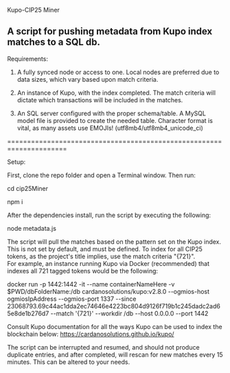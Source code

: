 Kupo-CIP25 Miner

A script for pushing metadata from Kupo index matches to a SQL db.
------------------------------------------------------------------

Requirements:

1. A fully synced node or access to one.  Local nodes are preferred
   due to data sizes, which vary based upon match criteria.

2. An instance of Kupo, with the index completed.  The match criteria
   will dictate which transactions will be included in the matches.

3. An SQL server configured with the proper schema/table.  A MySQL model file
   is provided to create the needed table.  Character format is vital,
   as many assets use EMOJIs!  (utf8mb4/utf8mb4_unicode_ci)


=====================================================================

Setup:

First, clone the repo folder and open a Terminal window.  Then run:


cd cip25Miner 

npm i


After the dependencies install, run the script by executing the following:


node metadata.js


The script will pull the matches based on the pattern set on the Kupo index. 
This is not set by default, and must be defined. To index for all CIP25 
tokens, as the project's title implies, use the match criteria "{721}".  
For example, an instance running Kupo via Docker (recommended) that indexes
all 721 tagged tokens would be the following:

docker run -p 1442:1442 -it --name containerNameHere -v $PWD/dbFolderName:/db  cardanosolutions/kupo:v2.8.0 --ogmios-host ogmiosIpAddress --ogmios-port 1337 --since 23068793.69c44ac1dda2ec74646e4223bc804d9126f719b1c245dadc2ad65e8de1b276d7
 --match '{721}' --workdir /db --host 0.0.0.0 --port 1442

Consult Kupo documentation for all the ways Kupo can be used to index the blockchain below:
https://cardanosolutions.github.io/kupo/


The script can be interrupted and resumed, and should not produce duplicate entries, and after completed, will rescan for new matches every 15 minutes.  This can be altered to your needs.
